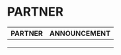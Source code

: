 # PARTNER

| PARTNER | ANNOUNCEMENT |
| ------- | ------------ |
|         |              |
|         |              |
|         |              |

